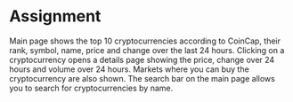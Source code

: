 # Assignment
Main page shows the top 10 cryptocurrencies according to CoinCap, their rank, symbol, name, price and change over the last 24 hours.
Clicking on a cryptocurrency opens a details page showing the price, change over 24 hours and volume over 24 hours. Markets where you can buy the cryptocurrency are also shown.
The search bar on the main page allows you to search for cryptocurrencies by name.
